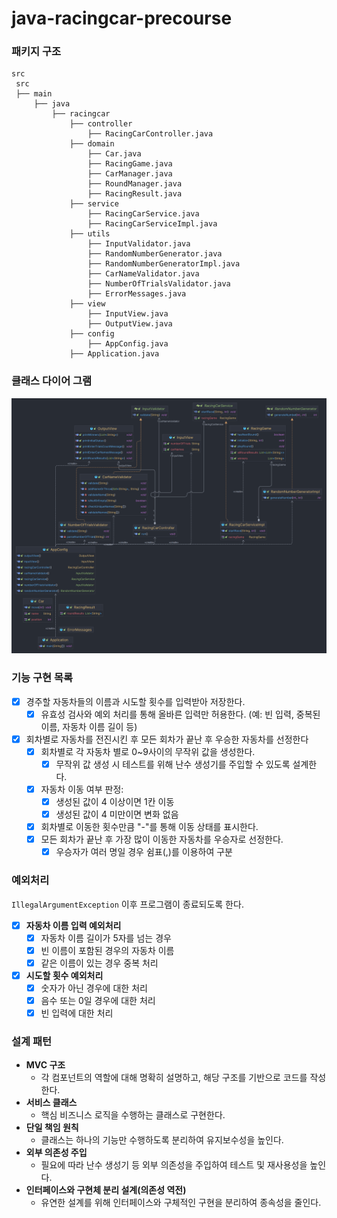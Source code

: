 # java-racingcar-precourse
### 패키지 구조
```
src
 src
 ├── main
     ├── java
         ├── racingcar
             ├── controller
                 ├── RacingCarController.java
             ├── domain
                 ├── Car.java
                 ├── RacingGame.java
                 ├── CarManager.java
                 ├── RoundManager.java
                 ├── RacingResult.java
             ├── service
                 ├── RacingCarService.java
                 ├── RacingCarServiceImpl.java
             ├── utils
                 ├── InputValidator.java
                 ├── RandomNumberGenerator.java
                 ├── RandomNumberGeneratorImpl.java
                 ├── CarNameValidator.java
                 ├── NumberOfTrialsValidator.java
                 ├── ErrorMessages.java
             ├── view
                 ├── InputView.java
                 ├── OutputView.java
             ├── config
                 ├── AppConfig.java
             ├── Application.java

```
### 클래스 다이어 그램
![img.png](img.png)
### 기능 구현 목록

- [x]  경주할 자동차들의 이름과 시도할 횟수를 입력받아 저장한다.
    - [x]  유효성 검사와 예외 처리를 통해 올바른 입력만 허용한다. (예: 빈 입력, 중복된 이름, 자동차 이름 길이 등)
- [x]  회차별로 자동차를 전진시킨 후 모든 회차가 끝난 후 우승한 자동차를 선정한다
    - [x]  회차별로 각 자동차 별로 0~9사이의 무작위 값을 생성한다.
        - [x]  무작위 값 생성 시 테스트를 위해 난수 생성기를 주입할 수 있도록 설계한다.
    - [x]  자동차 이동 여부 판정:
        - [x]  생성된 값이 4 이상이면 1칸 이동
        - [x]  생성된 값이 4 미만이면 변화 없음
    - [x]  회차별로 이동한 횟수만큼 "-"를 통해 이동 상태를 표시한다.
    - [x]  모든 회차가 끝난 후 가장 많이 이동한 자동차를 우승자로 선정한다.
        - [x]  우승자가 여러 명일 경우 쉼표(,)를 이용하여 구분

### 예외처리

`IllegalArgumentException` 이후 프로그램이 종료되도록 한다.

- [x]  **자동차 이름 입력 예외처리**
    - [x]  자동차 이름 길이가 5자를 넘는 경우 
    - [x]  빈 이름이 포함된 경우의 자동차 이름
    - [x]  같은 이름이 있는 경우 중복 처리
- [x]  **시도할 횟수 예외처리**
    - [x]  숫자가 아닌 경우에 대한 처리
    - [x]  음수 또는 0일 경우에 대한 처리
    - [x] 빈 입력에 대한 처리 

### 설계 패턴

- **MVC 구조**
    - 각 컴포넌트의 역할에 대해 명확히 설명하고, 해당 구조를 기반으로 코드를 작성한다.
- **서비스 클래스**
    - 핵심 비즈니스 로직을 수행하는 클래스로 구현한다.
- **단일 책임 원칙**
    - 클래스는 하나의 기능만 수행하도록 분리하여 유지보수성을 높인다.
- **외부 의존성 주입**
    - 필요에 따라 난수 생성기 등 외부 의존성을 주입하여 테스트 및 재사용성을 높인다.
- **인터페이스와 구현체 분리 설계(의존성 역전)**
    - 유연한 설계를 위해 인터페이스와 구체적인 구현을 분리하여 종속성을 줄인다.